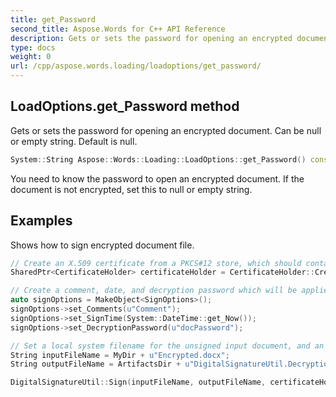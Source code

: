 ```yaml
---
title: get_Password
second_title: Aspose.Words for C++ API Reference
description: Gets or sets the password for opening an encrypted document. Can be null or empty string. Default is null. 
type: docs
weight: 0
url: /cpp/aspose.words.loading/loadoptions/get_password/
---
```

## LoadOptions.get_Password method


Gets or sets the password for opening an encrypted document. Can be null or empty string. Default is null.

```cpp
System::String Aspose::Words::Loading::LoadOptions::get_Password() const
```


You need to know the password to open an encrypted document. If the document is not encrypted, set this to null or empty string.

## Examples




Shows how to sign encrypted document file. 
```cpp
// Create an X.509 certificate from a PKCS#12 store, which should contain a private key.
SharedPtr<CertificateHolder> certificateHolder = CertificateHolder::Create(MyDir + u"morzal.pfx", u"aw");

// Create a comment, date, and decryption password which will be applied with our new digital signature.
auto signOptions = MakeObject<SignOptions>();
signOptions->set_Comments(u"Comment");
signOptions->set_SignTime(System::DateTime::get_Now());
signOptions->set_DecryptionPassword(u"docPassword");

// Set a local system filename for the unsigned input document, and an output filename for its new digitally signed copy.
String inputFileName = MyDir + u"Encrypted.docx";
String outputFileName = ArtifactsDir + u"DigitalSignatureUtil.DecryptionPassword.docx";

DigitalSignatureUtil::Sign(inputFileName, outputFileName, certificateHolder, signOptions);
```

